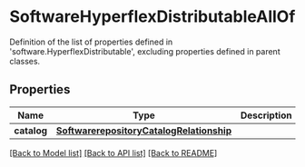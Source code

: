 # SoftwareHyperflexDistributableAllOf

Definition of the list of properties defined in 'software.HyperflexDistributable', excluding properties defined in parent classes.
## Properties
Name | Type | Description | Notes
------------ | ------------- | ------------- | -------------
**catalog** | [**SoftwarerepositoryCatalogRelationship**](SoftwarerepositoryCatalogRelationship.md) |  | [optional] 

[[Back to Model list]](../README.md#documentation-for-models) [[Back to API list]](../README.md#documentation-for-api-endpoints) [[Back to README]](../README.md)


